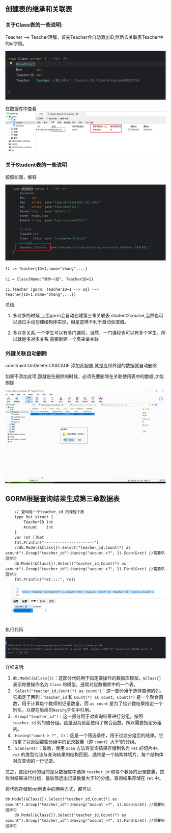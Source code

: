 ## 创建表的继承和关联表

### 关于Class表的一些说明:

Teacher -->  Teacher理解，首先Teacher会自动添加ID,然后去关联表Teacher中的id字段。

![](./images/img001.png)

在数据库中查看
![](./images/img002.png)



### 关于Student表的一些说明

按照如图，解释

![](./images/img003.png)

```shell
t1 := Teacher{ID=1,name="zhang",...}

c1 = Class{Name:"软件一班", TeacherID=1}

c1.Teacher (gorm: TeacherID=1 --> sql --> Teacher{ID=1,name="zhang",...})

```

总结: 

1) 多对多的时候,上面gorm会自动创建第三章关联表 student2course,当然也可以通过手动创建结构体实现，但是这样不利于自动获取值。

2) 多对多关系,一个学生可以有多门课程，当然，一门课程也可以有多个学生。所以就是多对多关系,需要新建一个表来做关联



### 外键关联自动删除

constraint:OnDelete:CASCADE 添加此配置,就是连带外键的数据就自动删除

如果不添加此项,那就是在删除的时候，必须先要删除在关联使用表中的数据,才能删除

![](./images/image004.gif)



## GORM根据查询结果生成第三章数据表



```golang
	// 查询每一个teacher_id 的课程个数
	type Ret struct {
		TeacherID int
		Acount    int
	}
	var ret []Ret
	fmt.Println("----------------------")
	//db.Model(&Class{}).Select("teacher_id,Count(*) as acount").Group("teacher_id").Having("acount >?", 1).Scan(&ret) //需要巩固学习
	db.Model(&Class{}).Select("teacher_id,Count(*) as acount").Group("teacher_id").Having("acount >?", 1).Find(&ret) //需要巩固学习
	fmt.Println("ret::::", ret)
```



![image-20231025183637876](images/image-20231025183637876.png)

执行代码

![image-20231025183713688](images/image-20231025183713688.png)



详细说明: 

1. `db.Model(&Class{})`：这部分代码用于指定要操作的数据库模型。`&Class{}` 表示你要操作名为 `Class` 的模型，通常对应数据库中的一个表。
2. `.Select("teacher_id,Count(*) as count")`：这一部分用于选择查询的列。它指定了两列：`teacher_id` 和 `Count(*) as count`。`Count(*)` 是一个聚合函数，用于计算每个教师的记录数量，而 `as count` 是为了给计数结果指定一个别名，以便在后续的`Having`子句中引用。
3. `.Group("teacher_id")`：这一部分用于对查询结果进行分组，按照 `teacher_id` 列的值分组。这是因为前面使用了聚合函数，所以需要指定分组列。
4. `.Having("count > ?", 1)`：这是一个筛选条件，用于过滤分组后的结果。它指定了只返回那些分组中的记录数量（即 `count`）大于1的分组。
5. `.Scan(&ret)`：最后，使用 `Scan` 方法将查询结果存储到名为 `ret` 的切片中。`ret` 的类型应该与查询结果的结构匹配，通常是一个结构体切片，每个结构体对应查询的一行记录。

总之，这段代码的目的是从数据库中选择 `teacher_id` 和每个教师的记录数量，然后对结果进行分组，最后筛选出记录数量大于1的分组。查询结果存储在 `ret` 中。



将代码存储到ret列表中的两种方式，都可以

```golang
db.Model(&Class{}).Select("teacher_id,Count(*) as acount").Group("teacher_id").Having("acount >?", 1).Scan(&ret) //需要巩固学习
	db.Model(&Class{}).Select("teacher_id,Count(*) as acount").Group("teacher_id").Having("acount >?", 1).Find(&ret) //需要巩固学习
```


